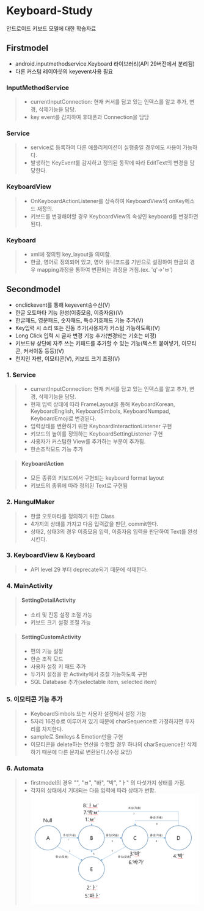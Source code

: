 # Keyboard-Study
안드로이드 키보드 모델에 대한 학습자료

## Firstmodel 
* android.inputmethodservice.Keyboard 라이브러리(API 29버전에서 분리됨)
* 다른 커스텀 레이아웃의 keyevent사용 필요

### InputMethodService
> - currentInputConnection: 현재 커서를 담고 있는 인덱스를 알고 추가, 변경, 삭제기능을 담당.
> - key event를 감지하여 휴대폰과 Connection을 담당

### Service
> - service로 등록하여 다른 애플리케이션이 실행중일 경우에도 사용이 가능하다.
> - 발생하는 KeyEvent를 감지하고 정의된 동작에 따라 EditText의 변경을 담당한다.

### KeyboardView
> - OnKeyboardActionListener를 상속하여 KeyboardView의 onKey메소드 재정의.
> - 키보드를 변경해야할 경우 KeyboardView의 속성인 keyboard를 변경하면 된다.

### Keyboard
> - xml에 정의된 key_layout을 의미함.
> - 한글, 영어로 정의되어 있고, 영어 유니코드를 기반으로 설정하여 한글의 경우 mapping과정을 통하여 변환되는 과정을 거침.(ex. 'q'->'ㅂ')


## Secondmodel
* onclickevent를 통해 keyevent송수신(V)
* 한글 오토마타 기능 완성(이중모음, 이중자음)(V)
* 한글패드, 영문패드, 숫자패드, 특수기호패드 기능 추가(V)
* Key입력 시 소리 또는 진동 추가(사용자가 커스텀 가능하도록)(V)
* Long Click 입력 시 글자 변경 기능 추가(변경되는 기호는 미정)
* 키보드뷰 상단에 자주 쓰는 키패드를 추가할 수 있는 기능(텍스트 붙여넣기, 이모티콘, 커서이동 등등)(V)
* 천지인 자판, 이모티콘(V), 키보드 크기 조정(V)


### 1. Service
> - currentInputConnection: 현재 커서를 담고 있는 인덱스를 알고 추가, 변경, 삭제기능을 담당.
> - 현재 입력 상태에 따라 FrameLayout을 통해 KeyboardKorean, KeyboardEnglish, KeyboardSimbols, KeyboardNumpad, KeyboardEmoji로 변경된다.
> - 입력상태를 변환하기 위한 KeyboardInteractionListener 구현
> - 키보드의 높이를 정의하는 KeyboardSettingListener 구현
> - 사용자가 커스텀한 View를 추가하는 부분이 추가됨.
> - 한손조작모드 기능 추가

> #### KeyboardAction
> - 모든 종류의 키보드에서 구현되는 keyboard format layout
> - 키보드의 종류에 따라 정의된 Text로 구현됨

### 2. HangulMaker
> - 한글 오토마타를 정의하기 위한 Class
> - 4가지의 상태를 가지고 다음 입력값을 판단, commit한다.
> - 상태2, 상태3의 경우 이중모음 입력, 이중자음 입력을 판단하여 Text를 완성시킨다.


### 3. KeyboardView & Keyboard
> - API level 29 부터 deprecate되기 때문에 삭제한다.

### 4. MainActivity
> #### SettingDetailActivity
> - 소리 및 진동 설정 조절 가능
> - 키보드 크기 설정 조절 가능

> #### SettingCustomActivity
> - 편의 기능 설정
> - 한손 조작 모드
> - 사용자 설정 키 패드 추가
> - 두가지 설정을 한 Activity에서 조절 가능하도록 구현
> - SQL Database 추가(selectable item, selected item)

### 5. 이모티콘 기능 추가
> - KeyboardSimbols 또는 사용자 설정에서 설정 가능
> - 5자리 16진수로 이루어져 있기 때문에 charSequence로 가정하자면 두자리를 차지한다.
> - sample로 Smileys & Emotion만을 구현
> - 이모티콘을 delete하는 연산을 수행할 경우 하나의 charSequence만 삭제하기 때문에 다른 문자로 변환된다.(수정 요망)
### 6. Automata
> - firstmodel의 경우 "", "ㅂ", "바", "박", "ㅏ" 의 다섯가지 상태를 가짐.
> - 각자의 상태에서 기대되는 다음 입력에 따라 상태가 변함.
![ex_screenshot](./img/keyboardAutomata.PNG)

